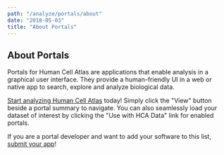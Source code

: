 ```yaml
---
path: "/analyze/portals/about"
date: "2018-05-03"
title: "About Portals"
---
```


## About Portals
Portals for Human Cell Atlas are applications that enable analysis in a graphical user interface.  They provide a human-friendly UI in a web or native app to search, explore and analyze biological data.  

[Start analyzing Human Cell Atlas](/analyze/portals/visualization-portals) today!  Simply click the "View" button beside a portal summary to navigate.  You can also seamlessly load your dataset of interest by clicking the "Use with HCA Data" link for enabled portals.

If you are a portal developer and want to add your software to this list, [submit your app](https://github.com/HumanCellAtlas/data-portal-content/issues/new/?with-portals-app-submission-issue-template)!
